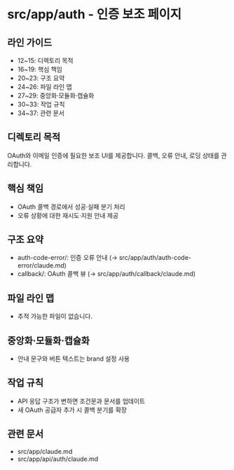 # src/app/auth - 인증 보조 페이지

## 라인 가이드
- 12~15: 디렉토리 목적
- 16~19: 핵심 책임
- 20~23: 구조 요약
- 24~26: 파일 라인 맵
- 27~29: 중앙화·모듈화·캡슐화
- 30~33: 작업 규칙
- 34~37: 관련 문서

## 디렉토리 목적
OAuth와 이메일 인증에 필요한 보조 UI를 제공합니다.
콜백, 오류 안내, 로딩 상태를 관리합니다.

## 핵심 책임
- OAuth 콜백 경로에서 성공·실패 분기 처리
- 오류 상황에 대한 재시도·지원 안내 제공

## 구조 요약
- auth-code-error/: 인증 오류 안내 (→ src/app/auth/auth-code-error/claude.md)
- callback/: OAuth 콜백 뷰 (→ src/app/auth/callback/claude.md)

## 파일 라인 맵
- 추적 가능한 파일이 없습니다.

## 중앙화·모듈화·캡슐화
- 안내 문구와 버튼 텍스트는 brand 설정 사용

## 작업 규칙
- API 응답 구조가 변하면 조건문과 문서를 업데이트
- 새 OAuth 공급자 추가 시 콜백 분기를 확장

## 관련 문서
- src/app/claude.md
- src/app/api/auth/claude.md
